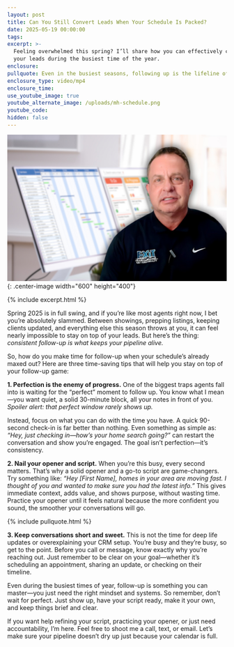 ```yaml
---
layout: post
title: Can You Still Convert Leads When Your Schedule Is Packed?
date: 2025-05-19 00:00:00
tags:
excerpt: >-
  Feeling overwhelmed this spring? I’ll share how you can effectively convert
  your leads during the busiest time of the year. 
enclosure:
pullquote: Even in the busiest seasons, following up is the lifeline of your business.
enclosure_type: video/mp4
enclosure_time:
use_youtube_image: true
youtube_alternate_image: /uploads/mh-schedule.png
youtube_code:
hidden: false
---
```

![](/uploads/mh-schedule-1.png){: .center-image width="600" height="400"}

{% include excerpt.html %}

Spring 2025 is in full swing, and if you’re like most agents right now, I bet you’re absolutely slammed. Between showings, prepping listings, keeping clients updated, and everything else this season throws at you, it can feel nearly impossible to stay on top of your leads. But here’s the thing: *consistent follow-up is what keeps your pipeline alive.*

So, how do you make time for follow-up when your schedule’s already maxed out? Here are three time-saving tips that will help you stay on top of your follow-up game:

**1\. Perfection is the enemy of progress.** One of the biggest traps agents fall into is waiting for the “perfect” moment to follow up. You know what I mean—you want quiet, a solid 30-minute block, all your notes in front of you. *Spoiler alert: that perfect window rarely shows up.*

Instead, focus on what you can do with the time you have. A quick 90-second check-in is far better than nothing. Even something as simple as: *“Hey, just checking in—how’s your home search going?”* can restart the conversation and show you’re engaged. The goal isn’t perfection—it’s consistency.

**2\. Nail your opener and script.** When you’re this busy, every second matters. That’s why a solid opener and a go-to script are game-changers. Try something like: *“Hey \[First Name\], homes in your area are moving fast. I thought of you and wanted to make sure you had the latest info.”* This gives immediate context, adds value, and shows purpose, without wasting time. Practice your opener until it feels natural because the more confident you sound, the smoother your conversations will go.

{% include pullquote.html %}

**3\. Keep conversations short and sweet.** This is not the time for deep life updates or overexplaining your CRM setup. You’re busy and they’re busy, so get to the point. Before you call or message, know exactly why you’re reaching out. Just remember to be clear on your goal—whether it’s scheduling an appointment, sharing an update, or checking on their timeline.

Even during the busiest times of year, follow-up is something you can master—you just need the right mindset and systems. So remember, don’t wait for perfect. Just show up, have your script ready, make it your own, and keep things brief and clear.

If you want help refining your script, practicing your opener, or just need accountability, I’m here. Feel free to shoot me a call, text, or email. Let’s make sure your pipeline doesn’t dry up just because your calendar is full.